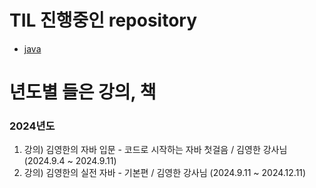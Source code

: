 # TIL 진행중인 repository
- [java](./til-by-topic/java/)


# 년도별 들은 강의, 책

### 2024년도
1. 강의) 김영한의 자바 입문 - 코드로 시작하는 자바 첫걸음 / 김영한 강사님 (2024.9.4 ~ 2024.9.11)
2. 강의) 김영한의 실전 자바 - 기본편 / 김영한 강사님 (2024.9.11 ~ 2024.12.11)